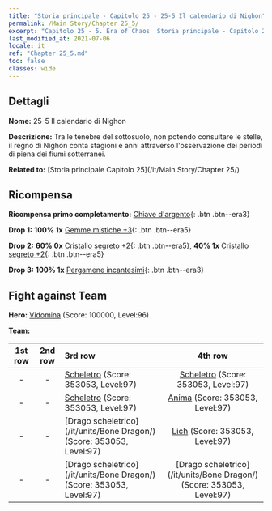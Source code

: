 ```yaml
---
title: "Storia principale - Capitolo 25 - 25-5 Il calendario di Nighon"
permalink: /Main Story/Chapter 25_5/
excerpt: "Capitolo 25 - 5. Era of Chaos  Storia principale - Capitolo 25_5. 25-5 Il calendario di Nighon"
last_modified_at: 2021-07-06
locale: it
ref: "Chapter 25_5.md"
toc: false
classes: wide
---
```


## Dettagli

 **Nome:** 25-5 Il calendario di Nighon

 **Descrizione:** Tra le tenebre del sottosuolo, non potendo consultare le stelle, il regno di Nighon conta stagioni e anni attraverso l'osservazione dei periodi di piena dei fiumi sotterranei.

 **Related to:** [Storia principale Capitolo 25](/it/Main Story/Chapter 25/)

## Ricompensa

 **Ricompensa primo completamento:** [Chiave d'argento](/ItemsIT/con_693/){: .btn .btn--era3}

 **Drop 1:** **100% 1x** [Gemme mistiche +3](/ItemsIT/mat_86/){: .btn .btn--era5}

 **Drop 2:** **60% 0x** [Cristallo segreto +2](/ItemsIT/mat_80/){: .btn .btn--era5}, **40% 1x** [Cristallo segreto +2](/ItemsIT/mat_80/){: .btn .btn--era5}

 **Drop 3:** **100% 1x** [Pergamene incantesimi](/ItemsIT/con_694/){: .btn .btn--era3}


## Fight against Team
 **Hero:** [Vidomina](/it/heroes/Vidomina/) (Score: 100000, Level:96)

 **Team:**


  | 1st row | 2nd row | 3rd row | 4th row |
  |:----:|:----:|:----|:----:|
  | - | - | [Scheletro](/it/units/Skeleton/) (Score: 353053, Level:97)  | [Scheletro](/it/units/Skeleton/) (Score: 353053, Level:97)  |
  | - | - | [Scheletro](/it/units/Skeleton/) (Score: 353053, Level:97)  | [Anima](/it/units/Wight/) (Score: 353053, Level:97)  |
  | - | - | [Drago scheletrico](/it/units/Bone Dragon/) (Score: 353053, Level:97)  | [Lich](/it/units/Lich/) (Score: 353053, Level:97)  |
  | - | - | [Drago scheletrico](/it/units/Bone Dragon/) (Score: 353053, Level:97)  | [Drago scheletrico](/it/units/Bone Dragon/) (Score: 353053, Level:97)  |


